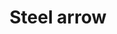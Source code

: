 ---
layout: item
title: Steel arrow
item-id: 886
datatable: true
id: 886
name: "Steel arrow"
members: false
lowalch: 4
highalch: 7
examine: "Arrows with steel heads."
monsters:
  - id: 26
    name: "Zombie"
    members: false
    combat_level: 13
    wiki_url: "https://oldschool.runescape.wiki/w/Zombie#Level_13"
    drops:
      - quantity: "5"
        rarity: 0.015625
      - quantity: "5-14"
        rarity: 0.20202020202020202
    image: "https://oldschool.runescape.wiki/images/b/b8/Zombie_%28Level_70%29.png?c36c1"
  - id: 42
    name: "Zombie"
    members: false
    combat_level: 18
    wiki_url: "https://oldschool.runescape.wiki/w/Zombie#Level_18"
    drops:
      - quantity: "5"
        rarity: 0.015625
      - quantity: "5-14"
        rarity: 0.20202020202020202
    image: "https://oldschool.runescape.wiki/images/b/b8/Zombie_%28Level_70%29.png?c36c1"
  - id: 49
    name: "Zombie"
    members: false
    combat_level: 24
    wiki_url: "https://oldschool.runescape.wiki/w/Zombie#Level_24"
    drops:
      - quantity: "5"
        rarity: 0.015625
      - quantity: "5-14"
        rarity: 0.20202020202020202
    image: "https://oldschool.runescape.wiki/images/b/b8/Zombie_%28Level_70%29.png?c36c1"
  - id: 70
    name: "Skeleton"
    members: false
    combat_level: 22
    wiki_url: "https://oldschool.runescape.wiki/w/Skeleton#Level_22"
    drops:
      - quantity: "1"
        rarity: 0.0078125
    image: "https://oldschool.runescape.wiki/images/1/1c/Giant_skeleton_%28Tarn%27s_Lair%29.png?87c63"
  - id: 74
    name: "Skeleton"
    members: false
    combat_level: 21
    wiki_url: "https://oldschool.runescape.wiki/w/Skeleton#Level_21"
    drops:
      - quantity: "1"
        rarity: 0.0078125
    image: "https://oldschool.runescape.wiki/images/1/1c/Giant_skeleton_%28Tarn%27s_Lair%29.png?87c63"
  - id: 77
    name: "Skeleton"
    members: false
    combat_level: 25
    wiki_url: "https://oldschool.runescape.wiki/w/Skeleton#Level_25"
    drops:
      - quantity: "1"
        rarity: 0.0078125
    image: "https://oldschool.runescape.wiki/images/1/1c/Giant_skeleton_%28Tarn%27s_Lair%29.png?87c63"
  - id: 82
    name: "Skeleton"
    members: false
    combat_level: 45
    wiki_url: "https://oldschool.runescape.wiki/w/Skeleton#Level_45"
    drops:
      - quantity: "1"
        rarity: 0.0078125
    image: "https://oldschool.runescape.wiki/images/1/1c/Giant_skeleton_%28Tarn%27s_Lair%29.png?87c63"
  - id: 397
    name: "Town Guard"
    members: true
    combat_level: 22
    wiki_url: "https://oldschool.runescape.wiki/w/Town_Guard_(Hosidius)#Bow"
    drops:
      - quantity: "1"
        rarity: 0.03125
      - quantity: "5"
        rarity: 0.0078125
    image: "https://oldschool.runescape.wiki/images/f/fc/Town_Guard_%28Hosidius%2C_bow%29.png?922bd"
  - id: 399
    name: "Town Guard"
    members: true
    combat_level: 19
    wiki_url: "https://oldschool.runescape.wiki/w/Town_Guard_(Hosidius)#Staff"
    drops:
      - quantity: "1"
        rarity: 0.03125
      - quantity: "5"
        rarity: 0.0078125
    image: "https://oldschool.runescape.wiki/images/f/fc/Town_Guard_%28Hosidius%2C_bow%29.png?922bd"
  - id: 477
    name: "Giant frog"
    members: true
    combat_level: 99
    wiki_url: "https://oldschool.runescape.wiki/w/Giant_frog#Level_99"
    drops:
      - quantity: "45"
        rarity: 0.03125
    image: "https://oldschool.runescape.wiki/images/c/c6/Giant_frog.png?a8fe4"
  - id: 970
    name: "Dagannoth"
    members: true
    combat_level: 74
    wiki_url: "https://oldschool.runescape.wiki/w/Dagannoth#Level_74_(1)"
    drops:
      - quantity: "15"
        rarity: 0.015625
    image: "https://oldschool.runescape.wiki/images/thumb/b/bb/Dagannoth.png/1200px-Dagannoth.png?81f00"
  - id: 973
    name: "Dagannoth"
    members: true
    combat_level: 92
    wiki_url: "https://oldschool.runescape.wiki/w/Dagannoth#Level_92_(1)"
    drops:
      - quantity: "15"
        rarity: 0.015625
    image: "https://oldschool.runescape.wiki/images/thumb/b/bb/Dagannoth.png/1200px-Dagannoth.png?81f00"
  - id: 995
    name: "Guard"
    members: false
    combat_level: 22
    wiki_url: "https://oldschool.runescape.wiki/w/Guard#Falador_(sword)"
    drops:
      - quantity: "1"
        rarity: 0.03125
      - quantity: "5"
        rarity: 0.0078125
    image: "https://oldschool.runescape.wiki/images/0/05/Guard_%28Edgeville%29.png?f2953"
  - id: 1537
    name: "Skeleton hero"
    members: true
    combat_level: 149
    wiki_url: "https://oldschool.runescape.wiki/w/Skeleton_hero"
    drops:
      - quantity: "20"
        rarity: 0.0234375
    image: ""
  - id: 1538
    name: "Skeleton brute"
    members: true
    combat_level: 132
    wiki_url: "https://oldschool.runescape.wiki/w/Skeleton_brute"
    drops:
      - quantity: "20"
        rarity: 0.0234375
    image: "https://oldschool.runescape.wiki/images/e/e7/Skeleton_brute.png?a65bc"
  - id: 1539
    name: "Skeleton warlord"
    members: true
    combat_level: 132
    wiki_url: "https://oldschool.runescape.wiki/w/Skeleton_warlord"
    drops:
      - quantity: "20"
        rarity: 0.0234375
    image: ""
  - id: 1540
    name: "Skeleton heavy"
    members: true
    combat_level: 132
    wiki_url: "https://oldschool.runescape.wiki/w/Skeleton_heavy"
    drops:
      - quantity: "20"
        rarity: 0.0234375
    image: "https://oldschool.runescape.wiki/images/3/34/Skeleton_heavy.png?a69fa"
  - id: 1541
    name: "Skeleton thug"
    members: true
    combat_level: 132
    wiki_url: "https://oldschool.runescape.wiki/w/Skeleton_thug"
    drops:
      - quantity: "20"
        rarity: 0.0234375
    image: "https://oldschool.runescape.wiki/images/5/59/Skeleton_thug.png?a65bc"
  - id: 1546
    name: "Guard"
    members: false
    combat_level: 21
    wiki_url: "https://oldschool.runescape.wiki/w/Guard#Port_Sarim"
    drops:
      - quantity: "1"
        rarity: 0.03125
      - quantity: "5"
        rarity: 0.0078125
    image: "https://oldschool.runescape.wiki/images/0/05/Guard_%28Edgeville%29.png?f2953"
  - id: 2090
    name: "Moss giant"
    members: false
    combat_level: 42
    wiki_url: "https://oldschool.runescape.wiki/w/Moss_giant#Level_42"
    drops:
      - quantity: "30"
        rarity: 0.0078125
    image: "https://oldschool.runescape.wiki/images/6/61/Moss_giant.png?3c6c6"
  - id: 2097
    name: "Cyclops"
    members: true
    combat_level: 56
    wiki_url: "https://oldschool.runescape.wiki/w/Cyclops#Level_56"
    drops:
      - quantity: "10"
        rarity: 0.015625
    image: "https://oldschool.runescape.wiki/images/a/a9/Cyclops.png?dd786"
  - id: 2098
    name: "Hill Giant"
    members: false
    combat_level: 28
    wiki_url: "https://oldschool.runescape.wiki/w/Hill_Giant#1"
    drops:
      - quantity: "10"
        rarity: 0.015625
    image: "https://oldschool.runescape.wiki/images/5/5f/Hill_Giant.png?d162a"
  - id: 2137
    name: "Cyclops"
    members: true
    combat_level: 106
    wiki_url: "https://oldschool.runescape.wiki/w/Cyclops#Level_106"
    drops:
      - quantity: "10"
        rarity: 0.015625
    image: "https://oldschool.runescape.wiki/images/a/a9/Cyclops.png?dd786"
  - id: 2206
    name: "Starlight"
    members: true
    combat_level: 149
    wiki_url: "https://oldschool.runescape.wiki/w/Starlight"
    drops:
      - quantity: "95-100"
        rarity: 0.06299212598425197
    image: "https://oldschool.runescape.wiki/images/1/15/Starlight.png?f8be1"
  - id: 2207
    name: "Growler"
    members: true
    combat_level: 139
    wiki_url: "https://oldschool.runescape.wiki/w/Growler"
    drops:
      - quantity: "95-100"
        rarity: 0.06299212598425197
    image: "https://oldschool.runescape.wiki/images/f/f3/Growler.png?4ef2e"
  - id: 2208
    name: "Bree"
    members: true
    combat_level: 146
    wiki_url: "https://oldschool.runescape.wiki/w/Bree"
    drops:
      - quantity: "95-100"
        rarity: 0.06299212598425197
    image: "https://oldschool.runescape.wiki/images/thumb/6/64/Bree.png/1200px-Bree.png?58670"
  - id: 2211
    name: "Spiritual ranger"
    members: true
    combat_level: 122
    wiki_url: "https://oldschool.runescape.wiki/w/Spiritual_ranger#Saradomin"
    drops:
      - quantity: "12"
        rarity: 0.03125
    image: "https://oldschool.runescape.wiki/images/c/ca/Spiritual_ranger_%28Bandos%29.png?b48cd"
  - id: 2216
    name: "Sergeant Strongstack"
    members: true
    combat_level: 141
    wiki_url: "https://oldschool.runescape.wiki/w/Sergeant_Strongstack"
    drops:
      - quantity: "95-100"
        rarity: 0.05511811023622047
    image: "https://oldschool.runescape.wiki/images/6/65/Sergeant_Strongstack.png?4af2c"
  - id: 2217
    name: "Sergeant Steelwill"
    members: true
    combat_level: 142
    wiki_url: "https://oldschool.runescape.wiki/w/Sergeant_Steelwill"
    drops:
      - quantity: "95-100"
        rarity: 0.05511811023622047
    image: "https://oldschool.runescape.wiki/images/e/e7/Sergeant_Steelwill.png?4af2c"
  - id: 2218
    name: "Sergeant Grimspike"
    members: true
    combat_level: 142
    wiki_url: "https://oldschool.runescape.wiki/w/Sergeant_Grimspike"
    drops:
      - quantity: "95-100"
        rarity: 0.05511811023622047
    image: "https://oldschool.runescape.wiki/images/2/27/Sergeant_Grimspike.png?4af2c"
  - id: 2235
    name: "Cyclops"
    members: true
    combat_level: 81
    wiki_url: "https://oldschool.runescape.wiki/w/Cyclops#Level_81"
    drops:
      - quantity: "10"
        rarity: 0.015625
    image: "https://oldschool.runescape.wiki/images/a/a9/Cyclops.png?dd786"
  - id: 2242
    name: "Spiritual ranger"
    members: true
    combat_level: 115
    wiki_url: "https://oldschool.runescape.wiki/w/Spiritual_ranger#Bandos"
    drops:
      - quantity: "12"
        rarity: 0.03125
    image: "https://oldschool.runescape.wiki/images/c/ca/Spiritual_ranger_%28Bandos%29.png?b48cd"
  - id: 2259
    name: "Dagannoth"
    members: true
    combat_level: 88
    wiki_url: "https://oldschool.runescape.wiki/w/Dagannoth_(Waterbirth_Island)#Level_88"
    drops:
      - quantity: "1-30"
        rarity: 0.078125
      - quantity: "15"
        rarity: 0.0390625
    image: "https://oldschool.runescape.wiki/images/thumb/b/bb/Dagannoth.png/1200px-Dagannoth.png?81f00"
  - id: 2265
    name: "Dagannoth Supreme"
    members: true
    combat_level: 303
    wiki_url: "https://oldschool.runescape.wiki/w/Dagannoth_Supreme"
    drops:
      - quantity: "50-250"
        rarity: 0.0390625
    image: "https://oldschool.runescape.wiki/images/b/b4/Dagannoth_Supreme.png?81f00"
  - id: 2464
    name: "Cyclops"
    members: true
    combat_level: 76
    wiki_url: "https://oldschool.runescape.wiki/w/Cyclops#Level_76"
    drops:
      - quantity: "10"
        rarity: 0.015625
    image: "https://oldschool.runescape.wiki/images/a/a9/Cyclops.png?dd786"
  - id: 2501
    name: "Zombie"
    members: false
    combat_level: 30
    wiki_url: "https://oldschool.runescape.wiki/w/Zombie#Level_30"
    drops:
      - quantity: "5"
        rarity: 0.015625
      - quantity: "5-14"
        rarity: 0.20202020202020202
    image: "https://oldschool.runescape.wiki/images/b/b8/Zombie_%28Level_70%29.png?c36c1"
  - id: 2504
    name: "Zombie"
    members: false
    combat_level: 44
    wiki_url: "https://oldschool.runescape.wiki/w/Zombie#Level_44"
    drops:
      - quantity: "5"
        rarity: 0.015625
      - quantity: "5-14"
        rarity: 0.20202020202020202
    image: "https://oldschool.runescape.wiki/images/b/b8/Zombie_%28Level_70%29.png?c36c1"
  - id: 2507
    name: "Zombie"
    members: false
    combat_level: 53
    wiki_url: "https://oldschool.runescape.wiki/w/Zombie#Level_53"
    drops:
      - quantity: "5"
        rarity: 0.015625
      - quantity: "5-14"
        rarity: 0.20202020202020202
    image: "https://oldschool.runescape.wiki/images/b/b8/Zombie_%28Level_70%29.png?c36c1"
  - id: 2520
    name: "Skeleton"
    members: false
    combat_level: 68
    wiki_url: "https://oldschool.runescape.wiki/w/Skeleton#Level_68"
    drops:
      - quantity: "1"
        rarity: 0.0078125
    image: "https://oldschool.runescape.wiki/images/1/1c/Giant_skeleton_%28Tarn%27s_Lair%29.png?87c63"
  - id: 2521
    name: "Skeleton"
    members: false
    combat_level: 60
    wiki_url: "https://oldschool.runescape.wiki/w/Skeleton#Level_60"
    drops:
      - quantity: "1"
        rarity: 0.0078125
    image: "https://oldschool.runescape.wiki/images/1/1c/Giant_skeleton_%28Tarn%27s_Lair%29.png?87c63"
  - id: 2524
    name: "Skeleton"
    members: false
    combat_level: 85
    wiki_url: "https://oldschool.runescape.wiki/w/Skeleton#Level_85"
    drops:
      - quantity: "1"
        rarity: 0.0078125
    image: "https://oldschool.runescape.wiki/images/1/1c/Giant_skeleton_%28Tarn%27s_Lair%29.png?87c63"
  - id: 2536
    name: "H.A.M. Guard"
    members: true
    combat_level: 12
    wiki_url: "https://oldschool.runescape.wiki/w/H.A.M._Guard#Level_12"
    drops:
      - quantity: "1-10"
        rarity: 0.01818181818181818
    image: ""
  - id: 2537
    name: "H.A.M. Guard"
    members: true
    combat_level: 18
    wiki_url: "https://oldschool.runescape.wiki/w/H.A.M._Guard#Level_18"
    drops:
      - quantity: "1-10"
        rarity: 0.01818181818181818
    image: ""
  - id: 2538
    name: "H.A.M. Guard"
    members: true
    combat_level: 22
    wiki_url: "https://oldschool.runescape.wiki/w/H.A.M._Guard#Level_22"
    drops:
      - quantity: "1-10"
        rarity: 0.01818181818181818
    image: ""
  - id: 2613
    name: "Boris"
    members: true
    combat_level: 24
    wiki_url: "https://oldschool.runescape.wiki/w/Boris"
    drops:
      - quantity: "50"
        rarity: 0.01953125
    image: ""
  - id: 2614
    name: "Imre"
    members: true
    combat_level: 24
    wiki_url: "https://oldschool.runescape.wiki/w/Imre"
    drops:
      - quantity: "50"
        rarity: 0.01953125
    image: ""
  - id: 2615
    name: "Yuri"
    members: true
    combat_level: 24
    wiki_url: "https://oldschool.runescape.wiki/w/Yuri"
    drops:
      - quantity: "50"
        rarity: 0.01953125
    image: "https://oldschool.runescape.wiki/images/c/cc/Yuri.png?22d66"
  - id: 2616
    name: "Joseph"
    members: true
    combat_level: 24
    wiki_url: "https://oldschool.runescape.wiki/w/Joseph"
    drops:
      - quantity: "50"
        rarity: 0.01953125
    image: "https://oldschool.runescape.wiki/images/7/7a/Joseph.png?eaf73"
  - id: 2617
    name: "Nikolai"
    members: true
    combat_level: 24
    wiki_url: "https://oldschool.runescape.wiki/w/Nikolai"
    drops:
      - quantity: "50"
        rarity: 0.01953125
    image: "https://oldschool.runescape.wiki/images/3/39/Nikolai.png?72119"
  - id: 2618
    name: "Eduard"
    members: true
    combat_level: 24
    wiki_url: "https://oldschool.runescape.wiki/w/Eduard"
    drops:
      - quantity: "50"
        rarity: 0.01953125
    image: "https://oldschool.runescape.wiki/images/1/1e/Eduard.png?c1b42"
  - id: 2619
    name: "Lev"
    members: true
    combat_level: 24
    wiki_url: "https://oldschool.runescape.wiki/w/Lev"
    drops:
      - quantity: "50"
        rarity: 0.01953125
    image: "https://oldschool.runescape.wiki/images/8/8a/Lev.png?0080a"
  - id: 2620
    name: "Georgy"
    members: true
    combat_level: 24
    wiki_url: "https://oldschool.runescape.wiki/w/Georgy"
    drops:
      - quantity: "50"
        rarity: 0.01953125
    image: ""
  - id: 2621
    name: "Svetlana"
    members: true
    combat_level: 24
    wiki_url: "https://oldschool.runescape.wiki/w/Svetlana"
    drops:
      - quantity: "50"
        rarity: 0.01953125
    image: ""
  - id: 2622
    name: "Irina"
    members: true
    combat_level: 24
    wiki_url: "https://oldschool.runescape.wiki/w/Irina"
    drops:
      - quantity: "50"
        rarity: 0.01953125
    image: "https://oldschool.runescape.wiki/images/7/79/Irina.png?9cf68"
  - id: 2623
    name: "Alexis"
    members: true
    combat_level: 24
    wiki_url: "https://oldschool.runescape.wiki/w/Alexis"
    drops:
      - quantity: "50"
        rarity: 0.01953125
    image: ""
  - id: 2624
    name: "Milla"
    members: true
    combat_level: 24
    wiki_url: "https://oldschool.runescape.wiki/w/Milla"
    drops:
      - quantity: "50"
        rarity: 0.01953125
    image: "https://oldschool.runescape.wiki/images/9/9f/Milla.png?a2681"
  - id: 2625
    name: "Galina"
    members: true
    combat_level: 24
    wiki_url: "https://oldschool.runescape.wiki/w/Galina"
    drops:
      - quantity: "50"
        rarity: 0.01953125
    image: ""
  - id: 2626
    name: "Sofiya"
    members: true
    combat_level: 24
    wiki_url: "https://oldschool.runescape.wiki/w/Sofiya"
    drops:
      - quantity: "50"
        rarity: 0.01953125
    image: "https://oldschool.runescape.wiki/images/5/5a/Sofiya.png?2dea8"
  - id: 2627
    name: "Ksenia"
    members: true
    combat_level: 24
    wiki_url: "https://oldschool.runescape.wiki/w/Ksenia"
    drops:
      - quantity: "50"
        rarity: 0.01953125
    image: ""
  - id: 2628
    name: "Yadviga"
    members: true
    combat_level: 24
    wiki_url: "https://oldschool.runescape.wiki/w/Yadviga"
    drops:
      - quantity: "50"
        rarity: 0.01953125
    image: "https://oldschool.runescape.wiki/images/8/89/Yadviga.png?a39b0"
  - id: 2629
    name: "Nikita"
    members: true
    combat_level: 24
    wiki_url: "https://oldschool.runescape.wiki/w/Nikita"
    drops:
      - quantity: "50"
        rarity: 0.01953125
    image: ""
  - id: 2630
    name: "Vera"
    members: true
    combat_level: 24
    wiki_url: "https://oldschool.runescape.wiki/w/Vera"
    drops:
      - quantity: "50"
        rarity: 0.01953125
    image: ""
  - id: 2631
    name: "Zoja"
    members: true
    combat_level: 24
    wiki_url: "https://oldschool.runescape.wiki/w/Zoja"
    drops:
      - quantity: "50"
        rarity: 0.01953125
    image: ""
  - id: 2632
    name: "Liliya"
    members: true
    combat_level: 24
    wiki_url: "https://oldschool.runescape.wiki/w/Liliya"
    drops:
      - quantity: "50"
        rarity: 0.01953125
    image: ""
  - id: 3130
    name: "Tstanon Karlak"
    members: true
    combat_level: 145
    wiki_url: "https://oldschool.runescape.wiki/w/Tstanon_Karlak"
    drops:
      - quantity: "95-100"
        rarity: 0.05511811023622047
    image: "https://oldschool.runescape.wiki/images/f/f7/Tstanon_Karlak.png?fbe3c"
  - id: 3131
    name: "Zakl'n Gritch"
    members: true
    combat_level: 142
    wiki_url: "https://oldschool.runescape.wiki/w/Zakl'n_Gritch"
    drops:
      - quantity: "95-100"
        rarity: 0.05511811023622047
    image: "https://oldschool.runescape.wiki/images/5/53/Zakl%27n_Gritch.png?b556b"
  - id: 3132
    name: "Balfrug Kreeyath"
    members: true
    combat_level: 151
    wiki_url: "https://oldschool.runescape.wiki/w/Balfrug_Kreeyath"
    drops:
      - quantity: "95-100"
        rarity: 0.05511811023622047
    image: "https://oldschool.runescape.wiki/images/9/93/Balfrug_Kreeyath.png?b4b5b"
  - id: 3160
    name: "Spiritual ranger"
    members: true
    combat_level: 118
    wiki_url: "https://oldschool.runescape.wiki/w/Spiritual_ranger#Zamorak"
    drops:
      - quantity: "12"
        rarity: 0.03125
    image: "https://oldschool.runescape.wiki/images/c/ca/Spiritual_ranger_%28Bandos%29.png?b48cd"
  - id: 3163
    name: "Wingman Skree"
    members: true
    combat_level: 143
    wiki_url: "https://oldschool.runescape.wiki/w/Wingman_Skree"
    drops:
      - quantity: "91-101"
        rarity: 0.05511811023622047
    image: "https://oldschool.runescape.wiki/images/7/75/Wingman_Skree.png?6ce9f"
  - id: 3164
    name: "Flockleader Geerin"
    members: true
    combat_level: 149
    wiki_url: "https://oldschool.runescape.wiki/w/Flockleader_Geerin"
    drops:
      - quantity: "91-101"
        rarity: 0.05511811023622047
    image: "https://oldschool.runescape.wiki/images/f/f9/Flockleader_Geerin.png?6ce9f"
  - id: 3165
    name: "Flight Kilisa"
    members: true
    combat_level: 159
    wiki_url: "https://oldschool.runescape.wiki/w/Flight_Kilisa"
    drops:
      - quantity: "91-101"
        rarity: 0.05511811023622047
    image: "https://oldschool.runescape.wiki/images/e/e7/Flight_Kilisa.png?3a3f3"
  - id: 3167
    name: "Spiritual ranger"
    members: true
    combat_level: 127
    wiki_url: "https://oldschool.runescape.wiki/w/Spiritual_ranger#Armadyl"
    drops:
      - quantity: "12"
        rarity: 0.03125
    image: "https://oldschool.runescape.wiki/images/c/ca/Spiritual_ranger_%28Bandos%29.png?b48cd"
  - id: 3185
    name: "Dagannoth"
    members: true
    combat_level: 90
    wiki_url: "https://oldschool.runescape.wiki/w/Dagannoth_(Waterbirth_Island)#Level_90"
    drops:
      - quantity: "1-30"
        rarity: 0.078125
      - quantity: "15"
        rarity: 0.0390625
    image: "https://oldschool.runescape.wiki/images/thumb/b/bb/Dagannoth.png/1200px-Dagannoth.png?81f00"
  - id: 3271
    name: "Guard"
    members: false
    combat_level: 19
    wiki_url: "https://oldschool.runescape.wiki/w/Guard#Falador_(battleaxe)"
    drops:
      - quantity: "1"
        rarity: 0.03125
      - quantity: "5"
        rarity: 0.0078125
    image: "https://oldschool.runescape.wiki/images/0/05/Guard_%28Edgeville%29.png?f2953"
  - id: 3851
    name: "Moss giant"
    members: true
    combat_level: 48
    wiki_url: "https://oldschool.runescape.wiki/w/Moss_giant#Level_48"
    drops:
      - quantity: "30"
        rarity: 0.0078125
    image: "https://oldschool.runescape.wiki/images/6/61/Moss_giant.png?3c6c6"
  - id: 4067
    name: "Black Knight Titan"
    members: true
    combat_level: 120
    wiki_url: "https://oldschool.runescape.wiki/w/Black_Knight_Titan#Normal"
    drops:
      - quantity: "10"
        rarity: 0.015625
    image: "https://oldschool.runescape.wiki/images/f/f0/Black_Knight_Titan.png?69152"
  - id: 4096
    name: "Archer"
    members: true
    combat_level: 42
    wiki_url: "https://oldschool.runescape.wiki/w/Archer_(Burthorpe)"
    drops:
      - quantity: "14"
        rarity: 0.015625
    image: ""
  - id: 4099
    name: "Guard"
    members: true
    combat_level: 37
    wiki_url: "https://oldschool.runescape.wiki/w/Guard_(Burthorpe)#Black_beard"
    drops:
      - quantity: "12"
        rarity: 0.015625
    image: "https://oldschool.runescape.wiki/images/a/a9/Guard_%28Burthorpe%29.png?d164c"
  - id: 4405
    name: "Tower guard"
    members: true
    combat_level: 28
    wiki_url: "https://oldschool.runescape.wiki/w/Tower_guard"
    drops:
      - quantity: "2"
        rarity: 0.03125
      - quantity: "8"
        rarity: 0.0078125
    image: "https://oldschool.runescape.wiki/images/4/4f/Tower_guard.png?ef794"
  - id: 4406
    name: "Colonel Radick"
    members: true
    combat_level: 38
    wiki_url: "https://oldschool.runescape.wiki/w/Colonel_Radick"
    drops:
      - quantity: "2"
        rarity: 0.03125
      - quantity: "8"
        rarity: 0.0078125
    image: "https://oldschool.runescape.wiki/images/2/22/Colonel_Radick.png?52ebb"
  - id: 5418
    name: "Guard"
    members: false
    combat_level: 20
    wiki_url: "https://oldschool.runescape.wiki/w/Guard#East_Ardougne"
    drops:
      - quantity: "1"
        rarity: 0.03125
      - quantity: "5"
        rarity: 0.0078125
    image: "https://oldschool.runescape.wiki/images/0/05/Guard_%28Edgeville%29.png?f2953"
  - id: 5421
    name: "Soldier"
    members: true
    combat_level: 28
    wiki_url: "https://oldschool.runescape.wiki/w/Soldier_(Yanille)"
    drops:
      - quantity: "2"
        rarity: 0.03125
      - quantity: "8"
        rarity: 0.0078125
    image: "https://oldschool.runescape.wiki/images/5/5a/Soldier_%28Yanille%29.png?58ced"
  - id: 5563
    name: "Angry barbarian spirit"
    members: true
    combat_level: 166
    wiki_url: "https://oldschool.runescape.wiki/w/Angry_barbarian_spirit"
    drops:
      - quantity: "20"
        rarity: 0.0234375
    image: "https://oldschool.runescape.wiki/images/7/76/Angry_barbarian_spirit.png?ccb32"
  - id: 5564
    name: "Enraged barbarian spirit"
    members: true
    combat_level: 166
    wiki_url: "https://oldschool.runescape.wiki/w/Enraged_barbarian_spirit"
    drops:
      - quantity: "20"
        rarity: 0.0234375
    image: "https://oldschool.runescape.wiki/images/5/55/Enraged_barbarian_spirit.png?ccb32"
  - id: 5565
    name: "Berserk barbarian spirit"
    members: true
    combat_level: 166
    wiki_url: "https://oldschool.runescape.wiki/w/Berserk_barbarian_spirit"
    drops:
      - quantity: "20"
        rarity: 0.0234375
    image: "https://oldschool.runescape.wiki/images/6/69/Berserk_barbarian_spirit.png?ccb32"
  - id: 5938
    name: "Wallasalki"
    members: true
    combat_level: 98
    wiki_url: "https://oldschool.runescape.wiki/w/Wallasalki"
    drops:
      - quantity: "1-10"
        rarity: 0.078125
    image: "https://oldschool.runescape.wiki/images/9/91/Wallasalki.png?1ce3f"
  - id: 5944
    name: "Rock lobster"
    members: true
    combat_level: 127
    wiki_url: "https://oldschool.runescape.wiki/w/Rock_lobster"
    drops:
      - quantity: "1-10"
        rarity: 0.078125
    image: "https://oldschool.runescape.wiki/images/thumb/2/27/Rock_lobster.png/1200px-Rock_lobster.png?2a11b"
  - id: 6075
    name: "Tortoise"
    members: true
    combat_level: 79
    wiki_url: "https://oldschool.runescape.wiki/w/Tortoise#No_riders"
    drops:
      - quantity: "12-23"
        rarity: 0.15625
    image: "https://oldschool.runescape.wiki/images/c/cd/Tortoise.png?a9a47"
  - id: 6076
    name: "Tortoise"
    members: true
    combat_level: 92
    wiki_url: "https://oldschool.runescape.wiki/w/Tortoise#With_riders"
    drops:
      - quantity: "12-23"
        rarity: 0.15625
    image: "https://oldschool.runescape.wiki/images/c/cd/Tortoise.png?a9a47"
  - id: 6299
    name: "Black Knight Titan (hard)"
    members: true
    combat_level: 210
    wiki_url: "https://oldschool.runescape.wiki/w/Black_Knight_Titan#Hard"
    drops:
      - quantity: "10"
        rarity: 0.015625
    image: "https://oldschool.runescape.wiki/images/f/f0/Black_Knight_Titan.png?69152"
  - id: 6440
    name: "Giant skeleton"
    members: true
    combat_level: 100
    wiki_url: "https://oldschool.runescape.wiki/w/Giant_skeleton_(Tarn's_Lair)"
    drops:
      - quantity: "11"
        rarity: 0.015625
    image: "https://oldschool.runescape.wiki/images/1/1c/Giant_skeleton_%28Tarn%27s_Lair%29.png?87c63"
  - id: 6441
    name: "Skeleton"
    members: true
    combat_level: 94
    wiki_url: "https://oldschool.runescape.wiki/w/Skeleton_(mage)"
    drops:
      - quantity: "11"
        rarity: 0.015625
    image: "https://oldschool.runescape.wiki/images/8/8a/Skeleton_Mage_%28lv_16%29.png?6d52e"
  - id: 6443
    name: "Skeleton"
    members: true
    combat_level: 81
    wiki_url: "https://oldschool.runescape.wiki/w/Skeleton_(Tarn's_Lair)#Level_81"
    drops:
      - quantity: "9"
        rarity: 0.0234375
      - quantity: "11"
        rarity: 0.015625
    image: "https://oldschool.runescape.wiki/images/6/67/Skeleton_%28Tarn%27s_Lair%2C_7%29.png?35e4b"
  - id: 6444
    name: "Skeleton"
    members: true
    combat_level: 42
    wiki_url: "https://oldschool.runescape.wiki/w/Skeleton_(Tarn's_Lair)#Level_42_(Sword)"
    drops:
      - quantity: "9"
        rarity: 0.0234375
      - quantity: "11"
        rarity: 0.015625
    image: "https://oldschool.runescape.wiki/images/6/67/Skeleton_%28Tarn%27s_Lair%2C_7%29.png?35e4b"
  - id: 6445
    name: "Skeleton"
    members: true
    combat_level: 59
    wiki_url: "https://oldschool.runescape.wiki/w/Skeleton_(Tarn's_Lair)#Level_59"
    drops:
      - quantity: "9"
        rarity: 0.0234375
      - quantity: "11"
        rarity: 0.015625
    image: "https://oldschool.runescape.wiki/images/6/67/Skeleton_%28Tarn%27s_Lair%2C_7%29.png?35e4b"
  - id: 6447
    name: "Skeleton"
    members: true
    combat_level: 63
    wiki_url: "https://oldschool.runescape.wiki/w/Skeleton_(Tarn's_Lair)#Level_63"
    drops:
      - quantity: "9"
        rarity: 0.0234375
      - quantity: "11"
        rarity: 0.015625
    image: "https://oldschool.runescape.wiki/images/6/67/Skeleton_%28Tarn%27s_Lair%2C_7%29.png?35e4b"
  - id: 6448
    name: "Skeleton"
    members: true
    combat_level: 40
    wiki_url: "https://oldschool.runescape.wiki/w/Skeleton_(Tarn's_Lair)#Level_40"
    drops:
      - quantity: "9"
        rarity: 0.0234375
      - quantity: "11"
        rarity: 0.015625
    image: "https://oldschool.runescape.wiki/images/6/67/Skeleton_%28Tarn%27s_Lair%2C_7%29.png?35e4b"
  - id: 6449
    name: "Zombie"
    members: true
    combat_level: 40
    wiki_url: "https://oldschool.runescape.wiki/w/Zombie_(Tarn's_Lair)#Level_40"
    drops:
      - quantity: "7"
        rarity: 0.0234375
      - quantity: "11"
        rarity: 0.0234375
    image: "https://oldschool.runescape.wiki/images/5/51/Zombie_%28Tarn%27s_Lair%2C_Level_67%29.png?23b73"
  - id: 6450
    name: "Zombie"
    members: true
    combat_level: 42
    wiki_url: "https://oldschool.runescape.wiki/w/Zombie_(Tarn's_Lair)#Level_42"
    drops:
      - quantity: "7"
        rarity: 0.0234375
      - quantity: "11"
        rarity: 0.0234375
    image: "https://oldschool.runescape.wiki/images/5/51/Zombie_%28Tarn%27s_Lair%2C_Level_67%29.png?23b73"
  - id: 6451
    name: "Zombie"
    members: true
    combat_level: 47
    wiki_url: "https://oldschool.runescape.wiki/w/Zombie_(Tarn's_Lair)#Level_47"
    drops:
      - quantity: "7"
        rarity: 0.0234375
      - quantity: "11"
        rarity: 0.0234375
    image: "https://oldschool.runescape.wiki/images/5/51/Zombie_%28Tarn%27s_Lair%2C_Level_67%29.png?23b73"
  - id: 6452
    name: "Zombie"
    members: true
    combat_level: 50
    wiki_url: "https://oldschool.runescape.wiki/w/Zombie_(Tarn's_Lair)#Level_50"
    drops:
      - quantity: "7"
        rarity: 0.0234375
      - quantity: "11"
        rarity: 0.0234375
    image: "https://oldschool.runescape.wiki/images/5/51/Zombie_%28Tarn%27s_Lair%2C_Level_67%29.png?23b73"
  - id: 6453
    name: "Zombie"
    members: true
    combat_level: 56
    wiki_url: "https://oldschool.runescape.wiki/w/Zombie_(Tarn's_Lair)#Level_56"
    drops:
      - quantity: "7"
        rarity: 0.0234375
      - quantity: "11"
        rarity: 0.0234375
    image: "https://oldschool.runescape.wiki/images/5/51/Zombie_%28Tarn%27s_Lair%2C_Level_67%29.png?23b73"
  - id: 6454
    name: "Zombie"
    members: true
    combat_level: 61
    wiki_url: "https://oldschool.runescape.wiki/w/Zombie_(Tarn's_Lair)#Level_61"
    drops:
      - quantity: "7"
        rarity: 0.0234375
      - quantity: "11"
        rarity: 0.0234375
    image: "https://oldschool.runescape.wiki/images/5/51/Zombie_%28Tarn%27s_Lair%2C_Level_67%29.png?23b73"
  - id: 6455
    name: "Zombie"
    members: true
    combat_level: 67
    wiki_url: "https://oldschool.runescape.wiki/w/Zombie_(Tarn's_Lair)#Level_67"
    drops:
      - quantity: "7"
        rarity: 0.0234375
      - quantity: "11"
        rarity: 0.0234375
    image: "https://oldschool.runescape.wiki/images/5/51/Zombie_%28Tarn%27s_Lair%2C_Level_67%29.png?23b73"
  - id: 6456
    name: "Zombie"
    members: true
    combat_level: 70
    wiki_url: "https://oldschool.runescape.wiki/w/Zombie_(Tarn's_Lair)#Level_70"
    drops:
      - quantity: "7"
        rarity: 0.0234375
      - quantity: "11"
        rarity: 0.0234375
    image: "https://oldschool.runescape.wiki/images/5/51/Zombie_%28Tarn%27s_Lair%2C_Level_67%29.png?23b73"
  - id: 6457
    name: "Zombie"
    members: true
    combat_level: 72
    wiki_url: "https://oldschool.runescape.wiki/w/Zombie_(Tarn's_Lair)#Level_72"
    drops:
      - quantity: "7"
        rarity: 0.0234375
      - quantity: "11"
        rarity: 0.0234375
    image: "https://oldschool.runescape.wiki/images/5/51/Zombie_%28Tarn%27s_Lair%2C_Level_67%29.png?23b73"
  - id: 6458
    name: "Zombie"
    members: true
    combat_level: 76
    wiki_url: "https://oldschool.runescape.wiki/w/Zombie_(Tarn's_Lair)#Level_76"
    drops:
      - quantity: "7"
        rarity: 0.0234375
      - quantity: "11"
        rarity: 0.0234375
    image: "https://oldschool.runescape.wiki/images/5/51/Zombie_%28Tarn%27s_Lair%2C_Level_67%29.png?23b73"
  - id: 6459
    name: "Zombie"
    members: true
    combat_level: 80
    wiki_url: "https://oldschool.runescape.wiki/w/Zombie_(Tarn's_Lair)#Level_80"
    drops:
      - quantity: "7"
        rarity: 0.0234375
      - quantity: "11"
        rarity: 0.0234375
    image: "https://oldschool.runescape.wiki/images/5/51/Zombie_%28Tarn%27s_Lair%2C_Level_67%29.png?23b73"
  - id: 6460
    name: "Zombie"
    members: true
    combat_level: 85
    wiki_url: "https://oldschool.runescape.wiki/w/Zombie_(Tarn's_Lair)#Level_85"
    drops:
      - quantity: "7"
        rarity: 0.0234375
      - quantity: "11"
        rarity: 0.0234375
    image: "https://oldschool.runescape.wiki/images/5/51/Zombie_%28Tarn%27s_Lair%2C_Level_67%29.png?23b73"
  - id: 6461
    name: "Zombie"
    members: true
    combat_level: 86
    wiki_url: "https://oldschool.runescape.wiki/w/Zombie_(Tarn's_Lair)#Level_86"
    drops:
      - quantity: "7"
        rarity: 0.0234375
      - quantity: "11"
        rarity: 0.0234375
    image: "https://oldschool.runescape.wiki/images/5/51/Zombie_%28Tarn%27s_Lair%2C_Level_67%29.png?23b73"
  - id: 6462
    name: "Zombie"
    members: true
    combat_level: 90
    wiki_url: "https://oldschool.runescape.wiki/w/Zombie_(Tarn's_Lair)#Level_90"
    drops:
      - quantity: "7"
        rarity: 0.0234375
      - quantity: "11"
        rarity: 0.0234375
    image: "https://oldschool.runescape.wiki/images/5/51/Zombie_%28Tarn%27s_Lair%2C_Level_67%29.png?23b73"
  - id: 6463
    name: "Zombie"
    members: true
    combat_level: 95
    wiki_url: "https://oldschool.runescape.wiki/w/Zombie_(Tarn's_Lair)#Level_95"
    drops:
      - quantity: "7"
        rarity: 0.0234375
      - quantity: "11"
        rarity: 0.0234375
    image: "https://oldschool.runescape.wiki/images/5/51/Zombie_%28Tarn%27s_Lair%2C_Level_67%29.png?23b73"
  - id: 6464
    name: "Zombie"
    members: true
    combat_level: 98
    wiki_url: "https://oldschool.runescape.wiki/w/Zombie_(Tarn's_Lair)#Level_98"
    drops:
      - quantity: "7"
        rarity: 0.0234375
      - quantity: "11"
        rarity: 0.0234375
    image: "https://oldschool.runescape.wiki/images/5/51/Zombie_%28Tarn%27s_Lair%2C_Level_67%29.png?23b73"
  - id: 6465
    name: "Zombie"
    members: true
    combat_level: 100
    wiki_url: "https://oldschool.runescape.wiki/w/Zombie_(Tarn's_Lair)#Level_100"
    drops:
      - quantity: "7"
        rarity: 0.0234375
      - quantity: "11"
        rarity: 0.0234375
    image: "https://oldschool.runescape.wiki/images/5/51/Zombie_%28Tarn%27s_Lair%2C_Level_67%29.png?23b73"
  - id: 6466
    name: "Zombie"
    members: true
    combat_level: 81
    wiki_url: "https://oldschool.runescape.wiki/w/Zombie_(Tarn's_Lair)#Level_81"
    drops:
      - quantity: "7"
        rarity: 0.0234375
      - quantity: "11"
        rarity: 0.0234375
    image: "https://oldschool.runescape.wiki/images/5/51/Zombie_%28Tarn%27s_Lair%2C_Level_67%29.png?23b73"
  - id: 6467
    name: "Skeleton"
    members: true
    combat_level: 72
    wiki_url: "https://oldschool.runescape.wiki/w/Skeleton_(Tarn's_Lair)#Level_72"
    drops:
      - quantity: "9"
        rarity: 0.0234375
      - quantity: "11"
        rarity: 0.015625
    image: "https://oldschool.runescape.wiki/images/6/67/Skeleton_%28Tarn%27s_Lair%2C_7%29.png?35e4b"
  - id: 6468
    name: "Skeleton"
    members: true
    combat_level: 87
    wiki_url: "https://oldschool.runescape.wiki/w/Skeleton_(Tarn's_Lair)#Level_87"
    drops:
      - quantity: "9"
        rarity: 0.0234375
      - quantity: "11"
        rarity: 0.015625
    image: "https://oldschool.runescape.wiki/images/6/67/Skeleton_%28Tarn%27s_Lair%2C_7%29.png?35e4b"
  - id: 6604
    name: "Mammoth"
    members: true
    combat_level: 80
    wiki_url: "https://oldschool.runescape.wiki/w/Mammoth"
    drops:
      - quantity: "15"
        rarity: 0.0390625
    image: "https://oldschool.runescape.wiki/images/thumb/a/a5/Mammoth.png/1200px-Mammoth.png?956ac"
  - id: 7016
    name: "Kourend guard"
    members: true
    combat_level: 21
    wiki_url: "https://oldschool.runescape.wiki/w/Kourend_guard"
    drops:
      - quantity: "1"
        rarity: 0.03125
      - quantity: "5"
        rarity: 0.0078125
    image: "https://oldschool.runescape.wiki/images/a/ac/Kourend_guard.png?15c0b"
  - id: 7017
    name: "Kourend head guard"
    members: true
    combat_level: 84
    wiki_url: "https://oldschool.runescape.wiki/w/Kourend_head_guard"
    drops:
      - quantity: "1"
        rarity: 0.03125
      - quantity: "5"
        rarity: 0.0078125
    image: "https://oldschool.runescape.wiki/images/8/85/Kourend_head_guard.png?15c0b"
  - id: 7420
    name: "Zamorak ranger"
    members: true
    combat_level: 81
    wiki_url: "https://oldschool.runescape.wiki/w/Zamorak_ranger#Level_81"
    drops:
      - quantity: "10"
        rarity: 0.04
    image: "https://oldschool.runescape.wiki/images/9/98/Zamorak_ranger_%28level_82%29.png?43f34"
  - id: 7421
    name: "Zamorak ranger"
    members: true
    combat_level: 82
    wiki_url: "https://oldschool.runescape.wiki/w/Zamorak_ranger#Level_82"
    drops:
      - quantity: "10"
        rarity: 0.04
    image: "https://oldschool.runescape.wiki/images/9/98/Zamorak_ranger_%28level_82%29.png?43f34"
  - id: 7989
    name: "Ogress Warrior"
    members: false
    combat_level: 82
    wiki_url: "https://oldschool.runescape.wiki/w/Ogress_Warrior"
    drops:
      - quantity: "10-30"
        rarity: 0.04310344827586207
    image: "https://oldschool.runescape.wiki/images/4/40/Ogress_Warrior.png?7143b"
  - id: 7991
    name: "Ogress Shaman"
    members: false
    combat_level: 82
    wiki_url: "https://oldschool.runescape.wiki/w/Ogress_Shaman"
    drops:
      - quantity: "10-30"
        rarity: 0.04310344827586207
    image: "https://oldschool.runescape.wiki/images/5/52/Ogress_Shaman.png?5b638"
  - id: 8700
    name: "Giant frog"
    members: false
    combat_level: 13
    wiki_url: "https://oldschool.runescape.wiki/w/Giant_frog#Level_13"
    drops:
      - quantity: "45"
        rarity: 0.03125
    image: "https://oldschool.runescape.wiki/images/c/c6/Giant_frog.png?a8fe4"
  - id: 8736
    name: "Moss Giant"
    members: true
    combat_level: 84
    wiki_url: "https://oldschool.runescape.wiki/w/Moss_giant#Level_84"
    drops:
      - quantity: "30"
        rarity: 0.0078125
    image: "https://oldschool.runescape.wiki/images/6/61/Moss_giant.png?3c6c6"
  - id: 10435
    name: "Sourhog"
    members: true
    combat_level: 37
    wiki_url: "https://oldschool.runescape.wiki/w/Sourhog"
    drops:
      - quantity: "3-6"
        rarity: 0.045454545454545456
    image: "https://oldschool.runescape.wiki/images/a/ae/Sourhog.png?4de71"
---